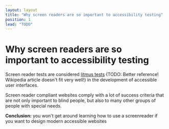 ```yaml
---
layout: layout
title: "Why screen readers are so important to accessibility testing"
position: 1
lead: "TODO"
---
```


# Why screen readers are so important to accessibility testing

Screen reader tests are considered [litmus tests](https://en.wikipedia.org/wiki/Litmus_test_(politics)) (TODO: Better reference! Wikipedia article doesn't fit very well!) in the development of accessible user interfaces.

Screen reader compliant websites comply with a lot of success criteria that are not only important to blind people, but also to many other groups of people with special needs.

**Conclusion:** you won't get around learning how to use a screenreader if you want to design modern accessible websites